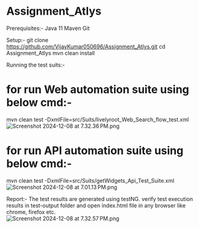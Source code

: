 # Assignment_Atlys

Prerequisites:-
Java 11
Maven
Git


Setup:-
git clone https://github.com/VijayKumar050696/Assignment_Atlys.git
cd Assignment_Atlys
mvn clean install

Running the test suits:-
# for run Web automation suite using below cmd:-
mvn clean test -DxmlFile=src/Suits/livelyroot_Web_Search_flow_test.xml
![Screenshot 2024-12-08 at 7.32.36 PM.png](..%2F..%2F..%2F..%2FDesktop%2FScreenshot%202024-12-08%20at%207.32.36%E2%80%AFPM.png)

# for run API automation suite using below cmd:-
mvn clean test -DxmlFile=src/Suits/getWidgets_Api_Test_Suite.xml
![Screenshot 2024-12-08 at 7.01.13 PM.png](..%2F..%2F..%2F..%2FDesktop%2FScreenshot%202024-12-08%20at%207.01.13%E2%80%AFPM.png)


Report:-
The test results are generated using testNG. verify test execution results in test-output folder and open index.html file in any browser like chrome, firefox etc.  
![Screenshot 2024-12-08 at 7.32.57 PM.png](..%2F..%2F..%2F..%2FDesktop%2FScreenshot%202024-12-08%20at%207.32.57%E2%80%AFPM.png)


